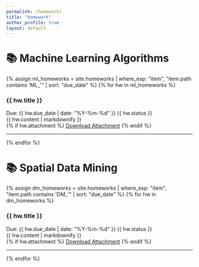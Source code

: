 ```yaml
---
permalink: /homework/
title: "Homework"
author_profile: true
layout: default
---
```



# 📚 Machine Learning Algorithms

{% assign ml_homeworks = site.homeworks | where_exp: "item", "item.path contains 'ML_'" | sort: "due_date" %}
{% for hw in ml_homeworks %}
<div class="homework-item">
  <h3>{{ hw.title }}</h3>
  <div class="meta">
    <span class="due-date">Due: {{ hw.due_date | date: "%Y-%m-%d" }}</span>
    <span class="status">{{ hw.status }}</span>
  </div>
  <div class="content">
    {{ hw.content | markdownify }}
  </div>
  {% if hw.attachment %}
  <a href="{{ hw.attachment }}" class="btn btn--primary">Download Attachment</a>
  {% endif %}
</div>
<hr>
{% endfor %}

<!-- # 📚 Course Homework -->
# 📚 Spatial Data Mining

{% assign dm_homeworks = site.homeworks | where_exp: "item", "item.path contains 'DM_'" | sort: "due_date" %}
{% for hw in dm_homeworks %}
<div class="homework-item">
  <h3>{{ hw.title }}</h3>
  <div class="meta">
    <span class="due-date">Due: {{ hw.due_date | date: "%Y-%m-%d" }}</span>
    <span class="status">{{ hw.status }}</span>
  </div>
  <div class="content">
    {{ hw.content | markdownify }}
  </div>
  {% if hw.attachment %}
  <a href="{{ hw.attachment }}" class="btn btn--primary">Download Attachment</a>
  {% endif %}
</div>
<hr>
{% endfor %}